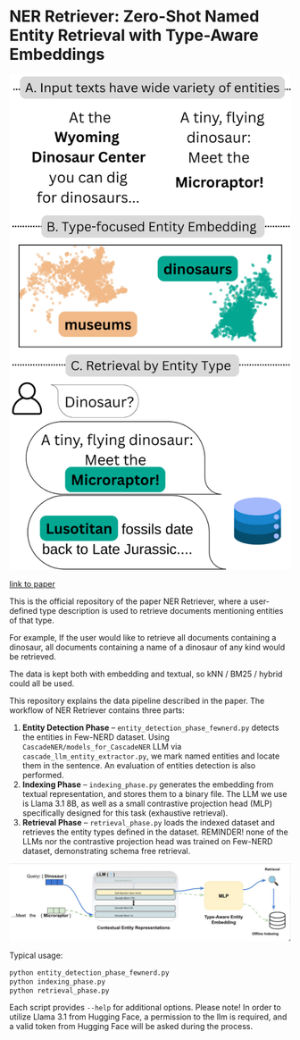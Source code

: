 # NER Retriever: Zero-Shot Named Entity Retrieval with Type-Aware Embeddings


![Main Figure](figures/main_figure.png)


[link to paper](https://www.arxiv.org/abs/2509.04011)

This is the official repository of the paper NER Retriever, where a user-defined type
description is used to retrieve documents mentioning entities of that type. 

For example, If the user would like to retrieve all documents containing a dinosaur,
all documents containing a name of a dinosaur of any kind would be retrieved.

The data is kept both with embedding and textual, so kNN / BM25 / hybrid could all be used. 

This repository explains the data pipeline described in the paper.
The workflow of NER Retriever contains three parts:

1. **Entity Detection Phase** – `entity_detection_phase_fewnerd.py`
   detects the entities in Few-NERD dataset.
   Using `CascadeNER/models_for_CascadeNER` LLM via
   `cascade_llm_entity_extractor.py`,  we mark named entities and locate them in the sentence. 
   An evaluation of entities detection is also performed. 
2. **Indexing Phase** – `indexing_phase.py`
    generates the embedding from textual representation, and stores them to a binary file.
    The LLM we use is Llama 3.1 8B, as well as a small contrastive projection head (MLP) specifically designed for this task (exhaustive retrieval).
3. **Retrieval Phase** – `retrieval_phase.py`
   loads the indexed dataset and retrieves the entity types defined in the dataset. 
   REMINDER! none of the LLMs nor the contrastive projection head was trained on Few-NERD dataset, demonstrating schema free retrieval. 
    
   
![Main Figure](figures/pipeline.jpg)


Typical usage:

    python entity_detection_phase_fewnerd.py
    python indexing_phase.py
    python retrieval_phase.py

Each script provides `--help` for additional options.
Please note! 
In order to utilize Llama 3.1 from Hugging Face, a permission to the llm is required, 
and a valid token from Hugging Face will be asked during the process.
